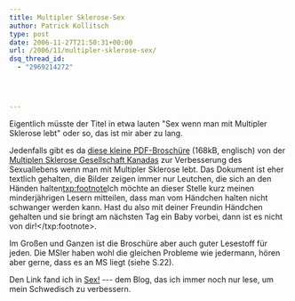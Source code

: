 ```yaml
---
title: Multipler Sklerose-Sex
author: Patrick Kollitsch
type: post
date: 2006-11-27T21:50:31+00:00
url: /2006/11/multipler-sklerose-sex/
dsq_thread_id:
  - "2969214272"




---
```

Eigentlich m&uuml;sste der Titel in etwa lauten "Sex wenn man mit Multipler Sklerose lebt" oder so, das ist mir aber zu lang. 

Jedenfalls gibt es da [diese kleine PDF-Brosch&uuml;re][1] (168kB, englisch) von der [Multiplen Sklerose Gesellschaft Kanadas][2] zur Verbesserung des Sexuallebens wenn man mit Multipler Sklerose lebt. Das Dokument ist eher textlich gehalten, die Bilder zeigen immer nur Leutchen, die sich an den H&auml;nden halten<txp:footnote>Ich m&ouml;chte an dieser Stelle kurz meinen minderj&auml;hrigen Lesern mitteilen, dass man vom H&auml;ndchen halten nicht schwanger werden kann. Hast du also mit deiner Freundin H&auml;ndchen gehalten und sie bringt am n&auml;chsten Tag ein Baby vorbei, dann ist es nicht von dir!</txp:footnote>.

Im Gro&szlig;en und Ganzen ist die Brosch&uuml;re aber auch guter Lesestoff f&uuml;r jeden. Die MSler haben wohl die gleichen Probleme wie jedermann, h&ouml;ren aber gerne, dass es an MS liegt (siehe S.22). 

Den Link fand ich in [Sex!][3] --- dem Blog, das ich immer noch nur lese, um mein Schwedisch zu verbessern.

 [1]: http://www.mssociety.ca/en/pdf/SexualityENG2001.pdf
 [2]: http://www.mssociety.ca/en/default.htm
 [3]: http://sexornot.blogspot.com/2006/10/sex-och-ms.html